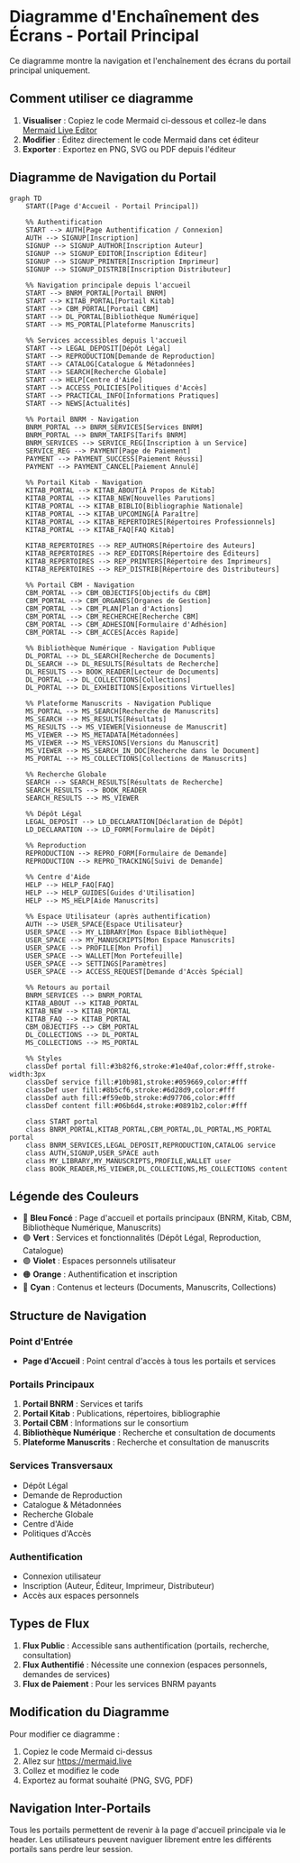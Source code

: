 # Diagramme d'Enchaînement des Écrans - Portail Principal

Ce diagramme montre la navigation et l'enchaînement des écrans du portail principal uniquement.

## Comment utiliser ce diagramme

1. **Visualiser** : Copiez le code Mermaid ci-dessous et collez-le dans [Mermaid Live Editor](https://mermaid.live)
2. **Modifier** : Éditez directement le code Mermaid dans cet éditeur
3. **Exporter** : Exportez en PNG, SVG ou PDF depuis l'éditeur

## Diagramme de Navigation du Portail

```mermaid
graph TD
    START([Page d'Accueil - Portail Principal])
    
    %% Authentification
    START --> AUTH[Page Authentification / Connexion]
    AUTH --> SIGNUP[Inscription]
    SIGNUP --> SIGNUP_AUTHOR[Inscription Auteur]
    SIGNUP --> SIGNUP_EDITOR[Inscription Éditeur]
    SIGNUP --> SIGNUP_PRINTER[Inscription Imprimeur]
    SIGNUP --> SIGNUP_DISTRIB[Inscription Distributeur]
    
    %% Navigation principale depuis l'accueil
    START --> BNRM_PORTAL[Portail BNRM]
    START --> KITAB_PORTAL[Portail Kitab]
    START --> CBM_PORTAL[Portail CBM]
    START --> DL_PORTAL[Bibliothèque Numérique]
    START --> MS_PORTAL[Plateforme Manuscrits]
    
    %% Services accessibles depuis l'accueil
    START --> LEGAL_DEPOSIT[Dépôt Légal]
    START --> REPRODUCTION[Demande de Reproduction]
    START --> CATALOG[Catalogue & Métadonnées]
    START --> SEARCH[Recherche Globale]
    START --> HELP[Centre d'Aide]
    START --> ACCESS_POLICIES[Politiques d'Accès]
    START --> PRACTICAL_INFO[Informations Pratiques]
    START --> NEWS[Actualités]
    
    %% Portail BNRM - Navigation
    BNRM_PORTAL --> BNRM_SERVICES[Services BNRM]
    BNRM_PORTAL --> BNRM_TARIFS[Tarifs BNRM]
    BNRM_SERVICES --> SERVICE_REG[Inscription à un Service]
    SERVICE_REG --> PAYMENT[Page de Paiement]
    PAYMENT --> PAYMENT_SUCCESS[Paiement Réussi]
    PAYMENT --> PAYMENT_CANCEL[Paiement Annulé]
    
    %% Portail Kitab - Navigation
    KITAB_PORTAL --> KITAB_ABOUT[À Propos de Kitab]
    KITAB_PORTAL --> KITAB_NEW[Nouvelles Parutions]
    KITAB_PORTAL --> KITAB_BIBLIO[Bibliographie Nationale]
    KITAB_PORTAL --> KITAB_UPCOMING[À Paraître]
    KITAB_PORTAL --> KITAB_REPERTOIRES[Répertoires Professionnels]
    KITAB_PORTAL --> KITAB_FAQ[FAQ Kitab]
    
    KITAB_REPERTOIRES --> REP_AUTHORS[Répertoire des Auteurs]
    KITAB_REPERTOIRES --> REP_EDITORS[Répertoire des Éditeurs]
    KITAB_REPERTOIRES --> REP_PRINTERS[Répertoire des Imprimeurs]
    KITAB_REPERTOIRES --> REP_DISTRIB[Répertoire des Distributeurs]
    
    %% Portail CBM - Navigation
    CBM_PORTAL --> CBM_OBJECTIFS[Objectifs du CBM]
    CBM_PORTAL --> CBM_ORGANES[Organes de Gestion]
    CBM_PORTAL --> CBM_PLAN[Plan d'Actions]
    CBM_PORTAL --> CBM_RECHERCHE[Recherche CBM]
    CBM_PORTAL --> CBM_ADHESION[Formulaire d'Adhésion]
    CBM_PORTAL --> CBM_ACCES[Accès Rapide]
    
    %% Bibliothèque Numérique - Navigation Publique
    DL_PORTAL --> DL_SEARCH[Recherche de Documents]
    DL_SEARCH --> DL_RESULTS[Résultats de Recherche]
    DL_RESULTS --> BOOK_READER[Lecteur de Documents]
    DL_PORTAL --> DL_COLLECTIONS[Collections]
    DL_PORTAL --> DL_EXHIBITIONS[Expositions Virtuelles]
    
    %% Plateforme Manuscrits - Navigation Publique
    MS_PORTAL --> MS_SEARCH[Recherche de Manuscrits]
    MS_SEARCH --> MS_RESULTS[Résultats]
    MS_RESULTS --> MS_VIEWER[Visionneuse de Manuscrit]
    MS_VIEWER --> MS_METADATA[Métadonnées]
    MS_VIEWER --> MS_VERSIONS[Versions du Manuscrit]
    MS_VIEWER --> MS_SEARCH_IN_DOC[Recherche dans le Document]
    MS_PORTAL --> MS_COLLECTIONS[Collections de Manuscrits]
    
    %% Recherche Globale
    SEARCH --> SEARCH_RESULTS[Résultats de Recherche]
    SEARCH_RESULTS --> BOOK_READER
    SEARCH_RESULTS --> MS_VIEWER
    
    %% Dépôt Légal
    LEGAL_DEPOSIT --> LD_DECLARATION[Déclaration de Dépôt]
    LD_DECLARATION --> LD_FORM[Formulaire de Dépôt]
    
    %% Reproduction
    REPRODUCTION --> REPRO_FORM[Formulaire de Demande]
    REPRODUCTION --> REPRO_TRACKING[Suivi de Demande]
    
    %% Centre d'Aide
    HELP --> HELP_FAQ[FAQ]
    HELP --> HELP_GUIDES[Guides d'Utilisation]
    HELP --> MS_HELP[Aide Manuscrits]
    
    %% Espace Utilisateur (après authentification)
    AUTH --> USER_SPACE{Espace Utilisateur}
    USER_SPACE --> MY_LIBRARY[Mon Espace Bibliothèque]
    USER_SPACE --> MY_MANUSCRIPTS[Mon Espace Manuscrits]
    USER_SPACE --> PROFILE[Mon Profil]
    USER_SPACE --> WALLET[Mon Portefeuille]
    USER_SPACE --> SETTINGS[Paramètres]
    USER_SPACE --> ACCESS_REQUEST[Demande d'Accès Spécial]
    
    %% Retours au portail
    BNRM_SERVICES --> BNRM_PORTAL
    KITAB_ABOUT --> KITAB_PORTAL
    KITAB_NEW --> KITAB_PORTAL
    KITAB_FAQ --> KITAB_PORTAL
    CBM_OBJECTIFS --> CBM_PORTAL
    DL_COLLECTIONS --> DL_PORTAL
    MS_COLLECTIONS --> MS_PORTAL
    
    %% Styles
    classDef portal fill:#3b82f6,stroke:#1e40af,color:#fff,stroke-width:3px
    classDef service fill:#10b981,stroke:#059669,color:#fff
    classDef user fill:#8b5cf6,stroke:#6d28d9,color:#fff
    classDef auth fill:#f59e0b,stroke:#d97706,color:#fff
    classDef content fill:#06b6d4,stroke:#0891b2,color:#fff
    
    class START portal
    class BNRM_PORTAL,KITAB_PORTAL,CBM_PORTAL,DL_PORTAL,MS_PORTAL portal
    class BNRM_SERVICES,LEGAL_DEPOSIT,REPRODUCTION,CATALOG service
    class AUTH,SIGNUP,USER_SPACE auth
    class MY_LIBRARY,MY_MANUSCRIPTS,PROFILE,WALLET user
    class BOOK_READER,MS_VIEWER,DL_COLLECTIONS,MS_COLLECTIONS content
```

## Légende des Couleurs

- 🔵 **Bleu Foncé** : Page d'accueil et portails principaux (BNRM, Kitab, CBM, Bibliothèque Numérique, Manuscrits)
- 🟢 **Vert** : Services et fonctionnalités (Dépôt Légal, Reproduction, Catalogue)
- 🟣 **Violet** : Espaces personnels utilisateur
- 🟠 **Orange** : Authentification et inscription
- 🔵 **Cyan** : Contenus et lecteurs (Documents, Manuscrits, Collections)

## Structure de Navigation

### Point d'Entrée
- **Page d'Accueil** : Point central d'accès à tous les portails et services

### Portails Principaux
1. **Portail BNRM** : Services et tarifs
2. **Portail Kitab** : Publications, répertoires, bibliographie
3. **Portail CBM** : Informations sur le consortium
4. **Bibliothèque Numérique** : Recherche et consultation de documents
5. **Plateforme Manuscrits** : Recherche et consultation de manuscrits

### Services Transversaux
- Dépôt Légal
- Demande de Reproduction
- Catalogue & Métadonnées
- Recherche Globale
- Centre d'Aide
- Politiques d'Accès

### Authentification
- Connexion utilisateur
- Inscription (Auteur, Éditeur, Imprimeur, Distributeur)
- Accès aux espaces personnels

## Types de Flux

1. **Flux Public** : Accessible sans authentification (portails, recherche, consultation)
2. **Flux Authentifié** : Nécessite une connexion (espaces personnels, demandes de services)
3. **Flux de Paiement** : Pour les services BNRM payants

## Modification du Diagramme

Pour modifier ce diagramme :

1. Copiez le code Mermaid ci-dessus
2. Allez sur https://mermaid.live
3. Collez et modifiez le code
4. Exportez au format souhaité (PNG, SVG, PDF)

## Navigation Inter-Portails

Tous les portails permettent de revenir à la page d'accueil principale via le header.
Les utilisateurs peuvent naviguer librement entre les différents portails sans perdre leur session.
